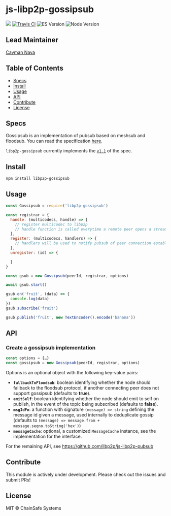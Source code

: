 js-libp2p-gossipsub
==================

[![](https://img.shields.io/badge/made%20by-ChainSafe-blue.svg?style=flat-square)](https://chainsafe.io/)
[![Travis CI](https://flat.badgen.net/travis/ChainSafe/gossipsub-js)](https://travis-ci.com/ChainSafe/gossipsub-js)
![ES Version](https://img.shields.io/badge/ES-2017-yellow)
![Node Version](https://img.shields.io/badge/node-10.x-green)

## Lead Maintainer

[Cayman Nava](https://github.com/wemeetagain)

## Table of Contents

* [Specs](#specs)
* [Install](#Install)
* [Usage](#Usage)
* [API](#API)
* [Contribute](#Contribute)
* [License](#License)

## Specs
Gossipsub is an implementation of pubsub based on meshsub and floodsub. You can read the specification [here](https://github.com/libp2p/specs/tree/master/pubsub/gossipsub).

`libp2p-gossipsub` currently implements the [`v1.1`](https://github.com/libp2p/specs/blob/master/pubsub/gossipsub/gossipsub-v1.1.md) of the spec.

## Install

`npm install libp2p-gossipsub`

## Usage

```javascript
const Gossipsub = require('libp2p-gossipsub')

const registrar = {
  handle: (multicodecs, handle) => {
    // register multicodec to libp2p
    // handle function is called everytime a remote peer opens a stream to the peer.
  },
  register: (multicodecs, handlers) => {
    // handlers will be used to notify pubsub of peer connection establishment or closing
  },
  unregister: (id) => {

  }
}

const gsub = new Gossipsub(peerId, registrar, options)

await gsub.start()

gsub.on('fruit', (data) => {
  console.log(data)
})
gsub.subscribe('fruit')

gsub.publish('fruit', new TextEncoder().encode('banana'))
```

## API

### Create a gossipsub implementation

```js
const options = {…}
const gossipsub = new Gossipsub(peerId, registrar, options)
```

Options is an optional object with the following key-value pairs:

* **`fallbackToFloodsub`**: boolean identifying whether the node should fallback to the floodsub protocol, if another connecting peer does not support gossipsub (defaults to **true**).
* **`emitSelf`**: boolean identifying whether the node should emit to self on publish, in the event of the topic being subscribed (defaults to **false**).
* **`msgIdFn`**: a function with signature `(message) => string` defining the message id given a message, used internally to deduplicate gossip (defaults to `(message) => message.from + message.seqno.toString('hex')`)
* **`messageCache`**: optional, a customized `MessageCache` instance, see the implementation for the interface.

For the remaining API, see https://github.com/libp2p/js-libp2p-pubsub

## Contribute

This module is actively under development. Please check out the issues and submit PRs!

## License

MIT © ChainSafe Systems
